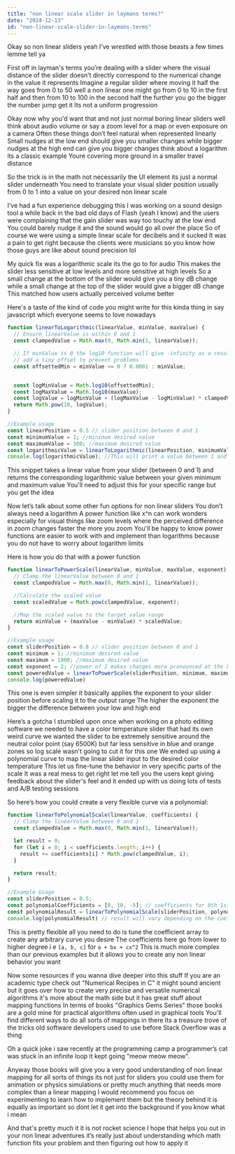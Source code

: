 ```yaml
---
title: "non linear scale slider in laymans terms?"
date: "2024-12-13"
id: "non-linear-scale-slider-in-laymans-terms"
---
```


Okay so non linear sliders yeah I’ve wrestled with those beasts a few times lemme tell ya

First off in layman's terms you’re dealing with a slider where the visual distance of the slider doesn’t directly correspond to the numerical change in the value it represents Imagine a regular slider where moving it half the way goes from 0 to 50 well a non linear one might go from 0 to 10 in the first half and then from 10 to 100 in the second half the further you go the bigger the number jump get it Its not a uniform progression

Okay now why you'd want that and not just normal boring linear sliders well think about audio volume or say a zoom level for a map or even exposure on a camera Often these things don’t feel natural when represented linearly Small nudges at the low end should give you smaller changes while bigger nudges at the high end can give you bigger changes think about a logarithm its a classic example Youre covering more ground in a smaller travel distance

So the trick is in the math not necessarily the UI element its just a normal slider underneath You need to translate your visual slider position usually from 0 to 1 into a value on your desired non linear scale

I’ve had a fun experience debugging this I was working on a sound design tool a while back in the bad old days of Flash (yeah I know) and the users were complaining that the gain slider was way too touchy at the low end You could barely nudge it and the sound would go all over the place So of course we were using a simple linear scale for decibels and it sucked It was a pain to get right because the clients were musicians so you know how those guys are like about sound precision lol

My quick fix was a logarithmic scale its the go to for audio This makes the slider less sensitive at low levels and more sensitive at high levels So a small change at the bottom of the slider would give you a tiny dB change while a small change at the top of the slider would give a bigger dB change This matched how users actually perceived volume better

Here's a taste of the kind of code you might write for this kinda thing in say javascript which everyone seems to love nowadays

```javascript
function linearToLogarithmic(linearValue, minValue, maxValue) {
  // Ensure linearValue is within 0 and 1
  const clampedValue = Math.max(0, Math.min(1, linearValue));

  // If minValue is 0 the log10 function will give -infinity as a result which is bad
  // add a tiny offset to prevent problems
  const offsettedMin = minValue <= 0 ? 0.0001 : minValue;


  const logMinValue = Math.log10(offsettedMin);
  const logMaxValue = Math.log10(maxValue);
  const logValue = logMinValue + (logMaxValue - logMinValue) * clampedValue;
  return Math.pow(10, logValue);
}

//Example usage
const linearPosition = 0.5 // slider position between 0 and 1
const minimumValue = 1; //minimum desired value
const maximumValue = 100; //maximum desired value
const logarithmicValue = linearToLogarithmic(linearPosition, minimumValue, maximumValue);
console.log(logarithmicValue); //This will print a value between 1 and 100
```

This snippet takes a linear value from your slider (between 0 and 1) and returns the corresponding logarithmic value between your given minimum and maximum value You'll need to adjust this for your specific range but you get the idea

Now let’s talk about some other fun options for non linear sliders You don’t always need a logarithm A power function like x^n can work wonders especially for visual things like zoom levels where the perceived difference in zoom changes faster the more you zoom You'll be happy to know power functions are easier to work with and implement than logarithms because you do not have to worry about logarithm limits

Here is how you do that with a power function

```javascript
function linearToPowerScale(linearValue, minValue, maxValue, exponent) {
  // Clamp the linearValue between 0 and 1
  const clampedValue = Math.max(0, Math.min(1, linearValue));

  //Calculate the scaled value
  const scaledValue = Math.pow(clampedValue, exponent);

  //Map the scaled value to the target value range
  return minValue + (maxValue - minValue) * scaledValue;
}

//Example usage
const sliderPosition = 0.8 // slider position between 0 and 1
const minimum = 1; //minimum desired value
const maximum = 1000; //maximum desired value
const exponent = 2; //power of 2 makes changes more pronounced at the higher end of the slider
const poweredValue = linearToPowerScale(sliderPosition, minimum, maximum, exponent);
console.log(poweredValue)
```

This one is even simpler it basically applies the exponent to your slider position before scaling it to the output range The higher the exponent the bigger the difference between your low and high end

Here’s a gotcha I stumbled upon once when working on a photo editing software we needed to have a color temperature slider that had its own weird curve we wanted the slider to be extremely sensitive around the neutral color point (say 6500K) but far less sensitive in blue and orange zones so log scale wasn't going to cut it for this one We ended up using a polynomial curve to map the linear slider input to the desired color temperature This let us fine-tune the behavior in very specific parts of the scale It was a real mess to get right let me tell you the users kept giving feedback about the slider's feel and it ended up with us doing lots of tests and A/B testing sessions

So here’s how you could create a very flexible curve via a polynomial:

```javascript
function linearToPolynomialScale(linearValue, coefficients) {
  // Clamp the linearValue between 0 and 1
  const clampedValue = Math.max(0, Math.min(1, linearValue));

  let result = 0;
  for (let i = 0; i < coefficients.length; i++) {
    result += coefficients[i] * Math.pow(clampedValue, i);
  }

  return result;
}

//Example Usage
const sliderPosition = 0.5;
const polynomialCoefficients = [0, 10, -5]; // coefficients for 0th 1st and 2nd degree polynomial
const polynomialResult = linearToPolynomialScale(sliderPosition, polynomialCoefficients);
console.log(polynomialResult) // result will vary depending on the coefficients
```

This is pretty flexible all you need to do is tune the coefficient array to create any arbitrary curve you desire The coefficients here go from lower to higher degree i e `[a, b, c]` for `a + bx + cx^2` This is much more complex than our previous examples but it allows you to create any non linear behavior you want

Now some resources if you wanna dive deeper into this stuff If you are an academic type check out "Numerical Recipes in C" it might sound ancient but it goes over how to create very precise and versatile numerical algorithms it's more about the math side but it has great stuff about mapping functions In terms of books "Graphics Gems Series" those books are a gold mine for practical algorithms often used in graphical tools You'll find different ways to do all sorts of mappings in there Its a treasure trove of the tricks old software developers used to use before Stack Overflow was a thing

Oh a quick joke i saw recently at the programming camp a programmer’s cat was stuck in an infinite loop it kept going "meow meow meow".

Anyway those books will give you a very good understanding of non linear mapping for all sorts of things its not just for sliders you could use them for animation or physics simulations or pretty much anything that needs more complex than a linear mapping I would recommend you focus on experimenting to learn how to implement them but the theory behind it is equally as important so dont let it get into the background if you know what i mean

And that's pretty much it it is not rocket science I hope that helps you out in your non linear adventures it’s really just about understanding which math function fits your problem and then figuring out how to apply it
